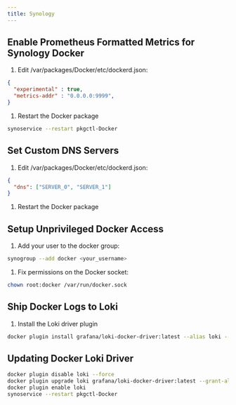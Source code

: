 ```yaml
---
title: Synology
---
```


## Enable Prometheus Formatted Metrics for Synology Docker

1. Edit /var/packages/Docker/etc/dockerd.json:
~~~ json
{
  "experimental" : true,
  "metrics-addr" : "0.0.0.0:9999",
}
~~~
1. Restart the Docker package
~~~ bash
synoservice --restart pkgctl-Docker
~~~

## Set Custom DNS Servers
1. Edit /var/packages/Docker/etc/dockerd.json:
~~~ json
{
  "dns": ["SERVER_0", "SERVER_1"]
}
~~~
1. Restart the Docker package

## Setup Unprivileged Docker Access

1. Add your user to the docker group:
~~~ bash
synogroup --add docker <your_username>
~~~
1. Fix permissions on the Docker socket:
~~~ bash
chown root:docker /var/run/docker.sock
~~~

## Ship Docker Logs to Loki

1. Install the Loki driver plugin
~~~ bash
docker plugin install grafana/loki-docker-driver:latest --alias loki --grant-all-permissions
~~~

## Updating Docker Loki Driver
~~~ bash
docker plugin disable loki --force
docker plugin upgrade loki grafana/loki-docker-driver:latest --grant-all-permissions
docker plugin enable loki
synoservice --restart pkgctl-Docker
~~~
